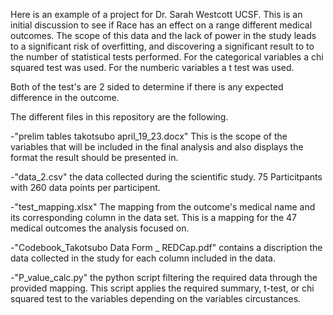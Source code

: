 Here is an example of a project for Dr. Sarah Westcott UCSF. This is an initial discussion to see if Race has an effect on a range different medical outcomes. 
The scope of this data and the lack of power in the study leads to a significant risk of overfitting, and discovering a significant result to to the number of statistical tests performed. For the categorical variables a chi squared test was used. For the numberic variables a t test was used.

Both of the test's are 2 sided to determine if there is any expected difference in the outcome.

The different files in this repository are the following. 


-"prelim tables takotsubo april_19_23.docx" This is the scope of the variables that will be included in the final analysis and also displays the format the result should be presented in. 

-"data_2.csv" the data collected during the scientific study. 75 Particitpants with 260 data points per participent.

-"test_mapping.xlsx" The mapping from the outcome's medical name and its corresponding column  in the data set. This is a mapping for the 47 medical outcomes the analysis focused on. 

-"Codebook_Takotsubo Data Form _ REDCap.pdf" contains a discription the data collected in the study for each column included in the data. 

-"P_value_calc.py" the python script filtering the required data through the provided mapping. This script applies the required summary, t-test, or chi squared test to the variables depending on the variables circustances. 

